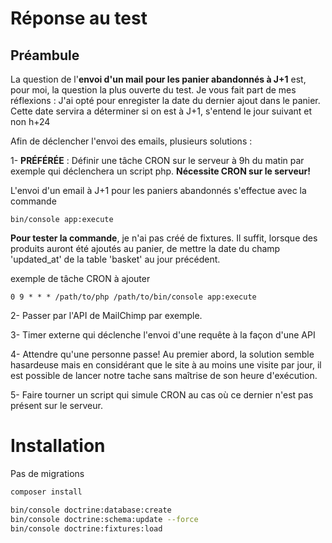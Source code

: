 Réponse au test
========================
Préambule
--------------
La question de l'**envoi d'un mail pour les panier abandonnés à J+1** est, pour moi, la question la plus ouverte du test.
Je vous fait part de mes réflexions :
J'ai opté pour enregister la date du dernier ajout dans le panier.
Cette date servira a déterminer si on est à J+1, s'entend le jour suivant et non h+24

Afin de déclencher l'envoi des emails, plusieurs solutions :

1- **PRÉFÉRÉE** : Définir une tâche CRON sur le serveur à 9h du matin par exemple qui déclenchera un script php.
**Nécessite CRON sur le serveur!**

L'envoi d'un email à J+1 pour les paniers abandonnés s'effectue avec la commande

	bin/console app:execute

**Pour tester la commande**, je n'ai pas créé de fixtures. Il suffit, lorsque des produits auront été ajoutés au panier, de mettre la date du champ 'updated_at' de la table 'basket' au jour précédent.

exemple de tâche CRON à ajouter

	0 9 * * * /path/to/php /path/to/bin/console app:execute

2- Passer par l'API de MailChimp par exemple.

3- Timer externe qui déclenche l'envoi d'une requête à la façon d'une API

4- Attendre qu'une personne passe!
Au premier abord, la solution semble hasardeuse mais en considérant que le site à au moins une visite par jour, il est possible de lancer notre tache sans maîtrise de son heure d'exécution.

5- Faire tourner un script qui simule CRON au cas où ce dernier n'est pas présent sur le serveur.

Installation
============
Pas de migrations
``` bash
composer install

bin/console doctrine:database:create
bin/console doctrine:schema:update --force
bin/console doctrine:fixtures:load
```
